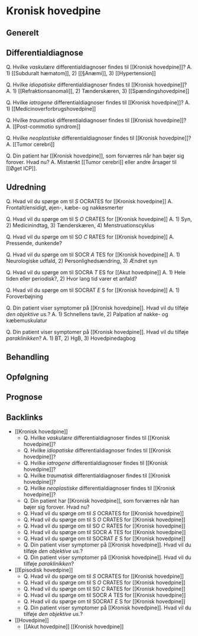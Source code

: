 # Kronisk hovedpine
## Generelt

## Differentialdiagnose
Q. Hvilke *vaskulære* differentialdiagnoser findes til [[Kronisk hovedpine]]?
A. 1) [[Subduralt hæmatom]], 2) [[§Anæmi]], 3) [[Hypertension]]

Q. Hvilke *idiopatiske* differentialdiagnoser findes til [[Kronisk hovedpine]]?
A. 1) [[Refraktionsanomali]], 2) Tænderskæren, 3) [[Spændingshovedpine]]

Q. Hvilke *iatrogene* differentialdiagnoser findes til [[Kronisk hovedpine]]?
A. 1) [[Medicinoverforbrugshovedpine]]

Q. Hvilke *traumatisk* differentialdiagnoser findes til [[Kronisk hovedpine]]?
A. [[Post-commotio syndrom]]

Q. Hvilke *neoplastiske* differentialdiagnoser findes til [[Kronisk hovedpine]]?
A. [[Tumor cerebri]]

Q. Din patient har [[Kronisk hovedpine]], som forværres når han bøjer sig forover. Hvad nu?
A. Mistænkt [[Tumor cerebri]] eller andre årsager til [[Øget ICP]].

## Udredning
Q. Hvad vil du spørge om til *S* OCRATES for [[Kronisk hovedpine]] 
A. Frontalt/ensidigt, øjen-, kæbe- og nakkesmerter

Q. Hvad vil du spørge om til S *O* CRATES for [[Kronisk hovedpine]] 
A. 1) Syn, 2) Medicinindtag, 3) Tænderskæren, 4) Menstruationscyklus

Q. Hvad vil du spørge om til SO *C* RATES for [[Kronisk hovedpine]] 
A. Pressende, dunkende?

Q. Hvad vil du spørge om til SOCR *A* TES for [[Kronisk hovedpine]] 
A. 1) Neurologiske udfald, 2) Personlighedsændring, 3) Ændret syn

Q. Hvad vil du spørge om til SOCRA *T* ES for [[Akut hovedpine]] 
A. 1) Hele tiden eller periodisk?, 2) Hvor lang tid varer et anfald?

Q. Hvad vil du spørge om til SOCRAT *E* S for [[Kronisk hovedpine]] 
A. 1) Foroverbøjning

Q. Din patient viser symptomer på [[Kronisk hovedpine]]. Hvad vil du tilføje *den objektive us.*? 
A. 1) Schnellens tavle, 2) Palpation af nakke- og kæbemuskulatur

Q. Din patient viser symptomer på [[Kronisk hovedpine]]. Hvad vil du tilføje *paraklinikken*? 
A. 1) BT, 2) HgB, 3) Hovedpinedagbog

## Behandling


## Opfølgning


## Prognose




## Backlinks
* [[Kronisk hovedpine]]
	* Q. Hvilke *vaskulære* differentialdiagnoser findes til [[Kronisk hovedpine]]?
	* Q. Hvilke *idiopatiske* differentialdiagnoser findes til [[Kronisk hovedpine]]?
	* Q. Hvilke *iatrogene* differentialdiagnoser findes til [[Kronisk hovedpine]]?
	* Q. Hvilke *traumatisk* differentialdiagnoser findes til [[Kronisk hovedpine]]?
	* Q. Hvilke *neoplastiske* differentialdiagnoser findes til [[Kronisk hovedpine]]?
	* Q. Din patient har [[Kronisk hovedpine]], som forværres når han bøjer sig forover. Hvad nu?
	* Q. Hvad vil du spørge om til *S* OCRATES for [[Kronisk hovedpine]] 
	* Q. Hvad vil du spørge om til S *O* CRATES for [[Kronisk hovedpine]] 
	* Q. Hvad vil du spørge om til SO *C* RATES for [[Kronisk hovedpine]] 
	* Q. Hvad vil du spørge om til SOCR *A* TES for [[Kronisk hovedpine]] 
	* Q. Hvad vil du spørge om til SOCRAT *E* S for [[Kronisk hovedpine]] 
	* Q. Din patient viser symptomer på [[Kronisk hovedpine]]. Hvad vil du tilføje *den objektive us.*? 
	* Q. Din patient viser symptomer på [[Kronisk hovedpine]]. Hvad vil du tilføje *paraklinikken*? 
* [[Episodisk hovedpine]]
	* Q. Hvad vil du spørge om til *S* OCRATES for [[Kronisk hovedpine]] 
	* Q. Hvad vil du spørge om til S *O* CRATES for [[Kronisk hovedpine]] 
	* Q. Hvad vil du spørge om til SO *C* RATES for [[Kronisk hovedpine]] 
	* Q. Hvad vil du spørge om til SOCR *A* TES for [[Kronisk hovedpine]] 
	* Q. Hvad vil du spørge om til SOCRAT *E* S for [[Kronisk hovedpine]] 
	* Q. Din patient viser symptomer på [[Kronisk hovedpine]]. Hvad vil du tilføje *den objektive us.*? 
* [[Hovedpine]]
	* [[Akut hovedpine]]
[[Kronisk hovedpine]]

<!-- #anki/tag/med/GP #anki/deck/Medicine #anki/tag/med/Neurology #anki/tag/med/Neurosurgery -->

<!-- {BearID:1FAF1862-BE7F-4E47-854A-3BA0E127D6C2-3083-00000ABE7417C1B6} -->
